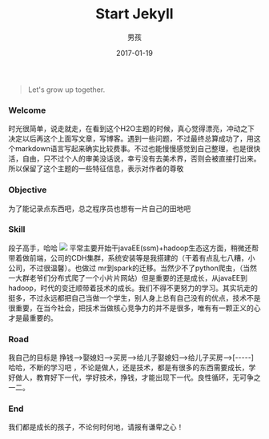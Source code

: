 ﻿---
layout: post
title: 'Start Jekyll'
date: 2017-01-19
author: 男孩
tags: live
---
> Let's grow up together.
### Welcome
时光很简单，说走就走，在看到这个H2O主题的时候，真心觉得漂亮，冲动之下决定以后再这个上面写文章，写博客。遇到一些问题，不过最终总算成功了，用这个markdown语言写起来确实比较费事。不过也能慢慢感觉到自己整理，也是很快活，自由，只不过个人的审美没话说，幸亏没有去美术界，否则会被直接打出来。所以保留了这个主题的一些特征信息，表示对作者的尊敬
### Objective
为了能记录点东西吧，总之程序员也想有一片自己的田地吧
### Skill
段子高手，哈哈
![](http://img.wordboy.cn/live/2017-04-19-start_jekyll.jpg)
平常主要开始干javaEE(ssm)+hadoop生态这方面，稍微还帮带着做前端，公司的CDH集群，系统安装等是我搭建的（干着有点乱七八糟，小公司，不过很温馨）。也做过 mr到spark的迁移。当然少不了python爬虫，（当然一大群老爷们分布式爬了一个小片片网站）但是重要的还是成长，从javaEE到hadoop，时代的变迁顺带着技术的成长。我们不得不更努力的学习。其实坑走的挺多，不过永远都把自己当做一个学生，别人身上总有自己没有的优点，技术不是很重要，在当今社会，把技术当做核心竞争力的并不是很多，唯有有一颗正义的心才是最重要的。
### Road
我自己的目标是 挣钱-->娶媳妇-->买房-->给儿子娶媳妇-->给儿子买房-->[-----]
哈哈，不断的学习吧 ，不论是做人，还是技术，都是有很多的东西需要成长，学好做人，教育好下一代，学好技术，挣钱，才能出现下一代。良性循环，无可争之一二。
### End
我们都是成长的孩子，不论何时何地，请报有谦卑之心！
